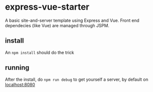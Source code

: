 # express-vue-starter

A basic site-and-server template using Express and Vue.
Front end dependecies (like Vue) are managed through JSPM.


## install

An `npm install` should do the trick

## running

After the install, do `npm run debug` to get yourself a server,
by default on [localhost:8080](http://localhost:8080)